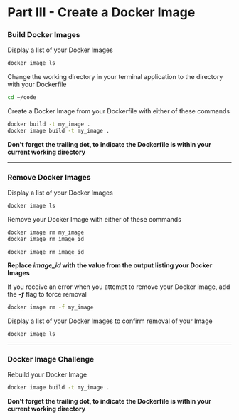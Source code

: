 # Part III - Create a Docker Image

### Build Docker Images

Display a list of your Docker Images

```bash
docker image ls
```



Change the working directory in your terminal application to the directory with your Dockerfile

```bash
cd ~/code
```



Create a Docker Image from your Dockerfile with either of these commands

```bash
docker build -t my_image .
docker image build -t my_image .
```

**Don't forget the trailing dot, to indicate the Dockerfile is within your current working directory**



------



### Remove Docker Images

Display a list of your Docker Images

```bash
docker image ls
```



Remove your Docker Image with either of these commands

```bash
docker image rm my_image
docker image rm image_id
```

`docker image rm image_id` 

**Replace *image_id* with the value from the output listing your Docker Images**



If you receive an error when you attempt to remove your Docker image, add the ***-f*** flag to force removal

```bash
docker image rm -f my_image
```



Display a list of your Docker Images to confirm removal of your Image

```bash
docker image ls
```



------



### Docker Image Challenge

Rebuild your Docker Image

```bash
docker image build -t my_image .
```

**Don't forget the trailing dot, to indicate the Dockerfile is within your current working directory**